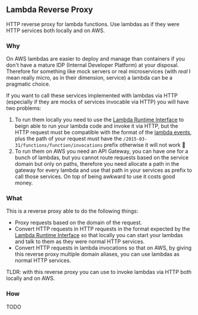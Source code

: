 ## Lambda Reverse Proxy

HTTP reverse proxy for lambda functions. Use lambdas as if they were HTTP
services both locally and on AWS.

### Why

On AWS lambdas are easier to deploy and manage than containers if you don't have
a mature IDP (Internal Developer Platform) at your disposal. Therefore for
something like mock servers or real microservices (with _real_ I mean really
micro, as in their dimension, service) a lambda can be a pragmatic choice.

If you want to call these services implemented with lambdas via HTTP (especially
if they are mocks of services invocable via HTTP) you will have two problems:

1. To run them locally you need to use the [Lambda Runtime
   Interface](https://github.com/aws/aws-lambda-runtime-interface-emulator) to
   beign able to run your lambda code and invoke it via HTTP, but the HTTP
   request must be compatible with the format of the [lambda
   events](https://docs.aws.amazon.com/lambda/latest/api/API_Invoke.html#API_Invoke_RequestSyntax),
   plus the path of your request must have the
   `/2015-03-31/functions/function/invocations` prefix otherwise it will not
   work 🤷
2. To run them on AWS you need an API Gateway, you can have one for a bunch of
   lambdas, but you cannot route requests based on the service domain but only
   on paths, therefore you need allocate a path in the gateway for every lambda
   and use that path in your services as prefix to call those services. On top
   of being awkward to use it costs good money.

### What

This is a reverse proxy able to do the following things:

- Proxy requests based on the domain of the request.
- Convert HTTP requests in HTTP requests in the format expected by the [Lambda
  Runtime Interface](https://github.com/aws/aws-lambda-runtime-interface-emulator) so
  that locally you can start your lambdas and talk to them as they were normal
  HTTP services.
- Convert HTTP requests in lambda invocations so that on AWS, by giving this
  reverse proxy multiple domain aliases, you can use lambdas as normal HTTP
  services.

TLDR: with this reverse proxy you can use to invoke lambdas via HTTP both
locally and on AWS.


### How

TODO
